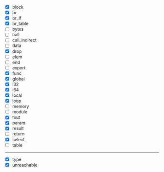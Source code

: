  - [x] block
 - [x] br
 - [x] br_if
 - [x] br_table
 - [ ] bytes
 - [ ] call
 - [ ] call_indirect
 - [ ] data
 - [x] drop
 - [ ] elem
 - [ ] end
 - [ ] export
 - [x] func
 - [x] global
 - [x] i32
 - [x] i64
 - [x] local
 - [x] loop
 - [ ] memory
 - [ ] module
 - [x] mut
 - [x] param
 - [x] result
 - [ ] return
 - [x] select
 - [ ] table
---------------------------
 - [x] type
 - [x] unreachable
